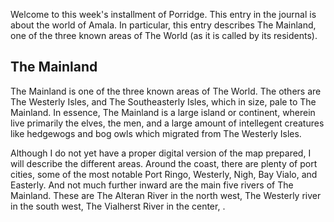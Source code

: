 Welcome to this week's installment of Porridge. This entry in the journal is about the world of Amala. In particular, this entry describes The Mainland, one of the three known areas of The World (as it is called by its residents).

## The Mainland
The Mainland is one of the three known areas of The World. The others are The Westerly Isles, and The Southeasterly Isles, which in size, pale to The Mainland. In essence, The Mainland is a large island or continent, wherein live primarily the elves, the men, and a large amount of intellegent creatures like hedgewogs and bog owls which migrated from The Westerly Isles.

Although I do not yet have a proper digital version of the map prepared, I will describe the different areas. Around the coast, there are plenty of port cities, some of the most notable Port Ringo, Westerly, Nigh, Bay Vialo, and Easterly. And not much further inward are the main five rivers of The Mainland. These are The Alteran River in the north west, The Westerly river in the south west, The Vialherst River in the center, .